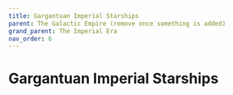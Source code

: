 ```yaml
---
title: Gargantuan Imperial Starships
parent: The Galactic Empire (remove once something is added)
grand_parent: The Imperial Era
nav_order: 6
---
```


# Gargantuan Imperial Starships

